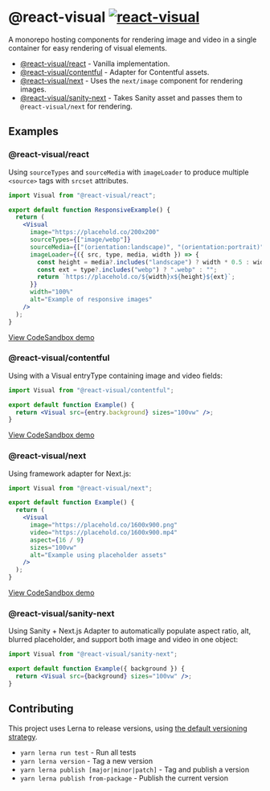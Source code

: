 # @react-visual [![react-visual](https://img.shields.io/endpoint?url=https://cloud.cypress.io/badge/simple/fn6c7w&style=flat&logo=cypress)](https://cloud.cypress.io/projects/fn6c7w/runs)

A monorepo hosting components for rendering image and video in a single container for easy rendering of visual elements.

- [@react-visual/react](./packages/react) - Vanilla implementation.
- [@react-visual/contentful](./packages/contentful) - Adapter for Contentful assets.
- [@react-visual/next](./packages/next) - Uses the `next/image` component for rendering images.
- [@react-visual/sanity-next](./packages/sanity-next) - Takes Sanity asset and passes them to `@react-visual/next` for rendering.

## Examples

### @react-visual/react

Using `sourceTypes` and `sourceMedia` with `imageLoader` to produce multiple `<source>` tags with `srcset` attributes.

```jsx
import Visual from "@react-visual/react";

export default function ResponsiveExample() {
  return (
    <Visual
      image="https://placehold.co/200x200"
      sourceTypes={["image/webp"]}
      sourceMedia={["(orientation:landscape)", "(orientation:portrait)"]}
      imageLoader={({ src, type, media, width }) => {
        const height = media?.includes("landscape") ? width * 0.5 : width;
        const ext = type?.includes("webp") ? ".webp" : "";
        return `https://placehold.co/${width}x${height}${ext}`;
      }}
      width="100%"
      alt="Example of responsive images"
    />
  );
}
```

[View CodeSandbox demo](https://codesandbox.io/p/sandbox/react-visual-react-demo-w4sh62)

### @react-visual/contentful

Using with a Visual entryType containing image and video fields:

```jsx
import Visual from "@react-visual/contentful";

export default function Example() {
  return <Visual src={entry.background} sizes="100vw" />;
}
```

[View CodeSandbox demo](https://codesandbox.io/p/devbox/react-visual-contentful-demo-gmxg7d)

### @react-visual/next

Using framework adapter for Next.js:

```jsx
import Visual from "@react-visual/next";

export default function Example() {
  return (
    <Visual
      image="https://placehold.co/1600x900.png"
      video="https://placehold.co/1600x900.mp4"
      aspect={16 / 9}
      sizes="100vw"
      alt="Example using placeholder assets"
    />
  );
}
```

[View CodeSandbox demo](https://codesandbox.io/p/sandbox/react-visual-next-demo-8lwxl9)

### @react-visual/sanity-next

Using Sanity + Next.js Adapter to automatically populate aspect ratio, alt, blurred placeholder, and support both image and video in one object:

```jsx
import Visual from "@react-visual/sanity-next";

export default function Example({ background }) {
  return <Visual src={background} sizes="100vw" />;
}
```

## Contributing

This project uses Lerna to release versions, using [the default versioning strategy](https://lerna.js.org/docs/features/version-and-publish#versioning-strategies).

- `yarn lerna run test` - Run all tests
- `yarn lerna version` - Tag a new version
- `yarn lerna publish [major|minor|patch]` - Tag and publish a version
- `yarn lerna publish from-package` - Publish the current version
